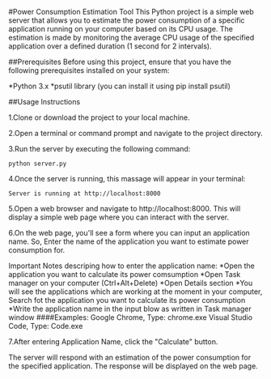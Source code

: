 #Power Consumption Estimation Tool
This Python project is a simple web server that allows you to estimate the power consumption of a specific application running on your computer based on its CPU usage. The estimation is made by monitoring the average CPU usage of the specified application over a defined duration (1 second for 2 intervals).

##Prerequisites
Before using this project, ensure that you have the following prerequisites installed on your system:

*Python 3.x
*psutil library (you can install it using pip install psutil)

##Usage Instructions

1.Clone or download the project to your local machine.

2.Open a terminal or command prompt and navigate to the project directory.

3.Run the server by executing the following command:
```
python server.py
```
4.Once the server is running, this massage will appear in your terminal:
```
Server is running at http://localhost:8000
```
5.Open a web browser and navigate to http://localhost:8000. This will display a simple web page where you can interact with the server.

6.On the web page, you'll see a form where you can input an application name. So, Enter the name of the application you want to estimate power consumption for.

Important Notes descriping how to enter the application name:
*Open the application you want to calculate its power comsumption
*Open Task manager on your computer (Ctrl+Alt+Delete)
*Open Details section
*You will see the applications which are working at the moment in your computer, Search fot the application you want to calculate its power consumption
*Write the application name in the input blow as written in Task manager window
####Examples:
Google Chrome, Type: chrome.exe
Visual Studio Code, Type: Code.exe

7.After entering Application Name, click the "Calculate" button.

The server will respond with an estimation of the power consumption for the specified application. The response will be displayed on the web page.

